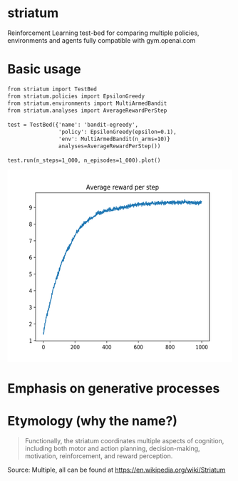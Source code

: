 # striatum
Reinforcement Learning test-bed for comparing multiple policies, environments and agents fully compatible with gym.openai.com

# Basic usage

```python3
from striatum import TestBed
from striatum.policies import EpsilonGreedy
from striatum.environments import MultiArmedBandit
from striatum.analyses import AverageRewardPerStep

test = TestBed({'name': 'bandit-egreedy',
                'policy': EpsilonGreedy(epsilon=0.1),                
                'env': MultiArmedBandit(n_arms=10)}
                analyses=AverageRewardPerStep())
                
test.run(n_steps=1_000, n_episodes=1_000).plot()
```

<p align="center">
  <img width="576" height="432" src="/docs/images/AverageRewardPerStep.svg">
</p>

# Emphasis on generative processes



# Etymology (why the name?)
> Functionally, the striatum coordinates multiple aspects of cognition, including both motor and action planning, decision-making, motivation, reinforcement, and reward perception.

Source: Multiple, all can be found at https://en.wikipedia.org/wiki/Striatum
